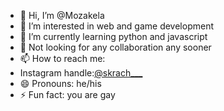 - 👋 Hi, I’m @Mozakela
- 👀 I’m interested in web and game development
- 🌱 I’m currently learning python and javascript
- 👀 Not looking for any collaboration any sooner
- 📫 How to reach me:
- Instagram handle:[@skrach___](https://www.instagram.com/skrach___)
- 😄 Pronouns: he/his
- ⚡ Fun fact: you are gay

<!---
Mozakela/Mozakela is a ✨ special ✨ repository because its `README.md` (this file) appears on your GitHub profile.
You can click the Preview link to take a look at your changes.
--->
